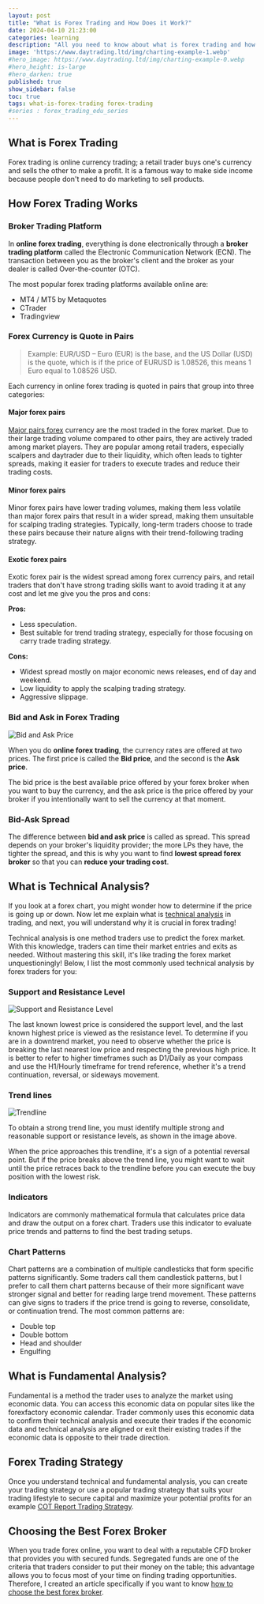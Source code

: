```yaml
---
layout: post
title: "What is Forex Trading and How Does it Work?"
date: 2024-04-10 21:23:00
categories: learning
description: "All you need to know about what is forex trading and how it works from beginners perspectives"
image: 'https://www.daytrading.ltd/img/charting-example-1.webp'
#hero_image: https://www.daytrading.ltd/img/charting-example-0.webp
#hero_height: is-large
#hero_darken: true
published: true
show_sidebar: false
toc: true
tags: what-is-forex-trading forex-trading
#series : forex_trading_edu_series
---
```


## What is Forex Trading
Forex trading is online currency trading; a retail trader buys one's currency and sells the other to make a profit. It is a famous way to make side income because people don't need to do marketing to sell products.

## How Forex Trading Works

### Broker Trading Platform
In <strong>online forex trading</strong>, everything is done electronically through a <strong>broker trading platform</strong> called the Electronic Communication Network (ECN). The transaction between you as the broker's client and the broker as your dealer is called Over-the-counter (OTC).

The most popular forex trading platforms available online are:

 * MT4 / MT5 by Metaquotes 
 * CTrader 
 * Tradingview

### Forex Currency is Quote in Pairs

> Example: EUR/USD – Euro (EUR) is the base, and the US Dollar (USD) is the quote, which is if the price of EURUSD is 1.08526, this means 1 Euro equal to 1.08526 USD.

Each currency in online forex trading is quoted in pairs that group into three categories:

#### Major forex pairs

<a href="https://www.daytrading.ltd/learning/major-currency-pairs-in-forex-trading">Major pairs forex</a> currency are the most traded in the forex market. Due to their large trading volume compared to other pairs, they are actively traded among market players. They are popular among retail traders, especially scalpers and daytrader due to their liquidity, which often leads to tighter spreads, making it easier for traders to execute trades and reduce their trading costs.

#### Minor forex pairs

Minor forex pairs have lower trading volumes, making them less volatile than major forex pairs that result in a wider spread, making them unsuitable for scalping trading strategies. Typically, long-term traders choose to trade these pairs because their nature aligns with their trend-following trading strategy.

#### Exotic forex pairs 

Exotic forex pair is the widest spread among forex currency pairs, and retail traders that don't have strong trading skills want to avoid trading it at any cost and let me give you the pros and cons:

   <strong>Pros:</strong>
   * Less speculation.
   * Best suitable for trend trading strategy, especially for those focusing on carry trade trading strategy.

   <strong>Cons:</strong>
   * Widest spread mostly on major economic news releases, end of day and weekend.
   * Low liquidity to apply the scalping trading strategy.
   * Aggressive slippage.

### Bid and Ask in Forex Trading

<img src="https://www.daytrading.ltd/img/bid-and-ask-price.jpg" alt="Bid and Ask Price">

When you do <strong>online forex trading</strong>, the currency rates are offered at two prices. The first price is called the <strong>Bid price</strong>, and the second is the <strong>Ask price</strong>.

The bid price is the best available price offered by your forex broker when you want to buy the currency, and the ask price is the price offered by your broker if you intentionally want to sell the currency at that moment. 

### Bid-Ask Spread

The difference between <strong>bid and ask price</strong> is called as spread. This spread depends on your broker's liquidity provider; the more LPs they have, the tighter the spread, and this is why you want to find <strong>lowest spread forex broker</strong> so that you can <strong>reduce your trading cost</strong>.

## What is Technical Analysis?

If you look at a forex chart, you might wonder how to determine if the price is going up or down. Now let me explain what is <a href="https://www.daytrading.ltd/learning/technical-analysis-in-forex-trading">technical analysis</a> in trading, and next, you will understand why it is crucial in forex trading!

Technical analysis is one method traders use to predict the forex market. With this knowledge, traders can time their market entries and exits as needed. Without mastering this skill, it's like trading the forex market unquestioningly! Below, I list the most commonly used technical analysis by forex traders for you:

### Support and Resistance Level

<img src="https://www.daytrading.ltd/img/support-and-resistance-level.jpg" alt="Support and Resistance Level">

The last known lowest price is considered the support level, and the last known highest price is viewed as the resistance level. To determine if you are in a downtrend market, you need to observe whether the price is breaking the last nearest low price and respecting the previous high price. It is better to refer to higher timeframes such as D1/Daily as your compass and use the H1/Hourly timeframe for trend reference, whether it's a trend continuation, reversal, or sideways movement.

### Trend lines

<img src="https://www.daytrading.ltd/img/trendline.jpg" alt="Trendline">

To obtain a strong trend line, you must identify multiple strong and reasonable support or resistance levels, as shown in the image above.

When the price approaches this trendline, it's a sign of a potential reversal point. But if the price breaks above the trend line, you might want to wait until the price retraces back to the trendline before you can execute the buy position with the lowest risk.

### Indicators

Indicators are commonly mathematical formula that calculates price data and draw the output on a forex chart. Traders use this indicator to evaluate price trends and patterns to find the best trading setups.

### Chart Patterns
Chart patterns are a combination of multiple candlesticks that form specific patterns significantly. Some traders call them candlestick patterns, but I prefer to call them chart patterns because of their more significant wave stronger signal and better for reading large trend movement. These patterns can give signs to traders if the price trend is going to reverse, consolidate, or continuation trend. The most common patterns are:

  * Double top
  * Double bottom
  * Head and shoulder
  * Engulfing

## What is Fundamental Analysis?
Fundamental is a method the trader uses to analyze the market using economic data. You can access this economic data on popular sites like the forexfactory economic calendar. Trader commonly uses this economic data to confirm their technical analysis and execute their trades if the economic data and technical analysis are aligned or exit their existing trades if the economic data is opposite to their trade direction.

## Forex Trading Strategy
Once you understand technical and fundamental analysis, you can create your trading strategy or use a popular trading strategy that suits your trading lifestyle to secure capital and maximize your potential profits for an example <a href="https://www.daytrading.ltd/learning/commitments-of-traders">COT Report Trading Strategy</a>.

## Choosing the Best Forex Broker
When you trade forex online, you want to deal with a reputable CFD broker that provides you with secured funds. Segregated funds are one of the criteria that traders consider to put their money on the table; this advantage allows you to focus most of your time on finding trading opportunities. Therefore, I created an article specifically if you want to know <a href="https://www.daytrading.ltd/learning/choosing-best-forex-broker">how to choose the best forex broker</a>.

<script type="application/ld+json">
{
  "@context": "https://schema.org",
  "@type": "FAQPage",
  "mainEntity": [
    {
      "@type": "Question",
      "name": "What is Forex Trading?",
      "acceptedAnswer": {
        "@type": "Answer",
        "text": "Forex trading is where traders buy and sell currencies online."
      }
    },
    {
      "@type": "Question",
      "name": "How does the Forex Market Work?",
      "acceptedAnswer": {
        "@type": "Answer",
        "text": "The Forex market operates 24/5, with no central exchange. Participants include banks, institutions, and retail traders. Bid and ask prices, spreads, and leverage are key components influencing trading dynamics."
      }
    },
    {
      "@type": "Question",
      "name": "What is Fundamental Analysis in Forex?",
      "acceptedAnswer": {
        "@type": "Answer",
        "text": "Fundamental analysis involves evaluating economic indicators, interest rates, and geopolitical events to understand currency values. It provides insights into the broader economic context influencing the Forex market."
      }
    },
    {
      "@type": "Question",
      "name": "How Does Technical Analysis Work in Forex?",
      "acceptedAnswer": {
        "@type": "Answer",
        "text": "Technical analysis utilizes charts, patterns, and indicators to predict future price movements based on historical data. It helps traders identify trends, entry/exit points, and potential reversals."
      }
    },
    {
      "@type": "Question",
      "name": "Why is Risk Management Important in Forex Trading?",
      "acceptedAnswer": {
        "@type": "Answer",
        "text": "Risk management is crucial to preserve capital and sustain profitability. It involves position sizing, setting stop-loss orders, and maintaining a favorable risk-reward ratio to minimize potential losses."
      }
    },
    {
      "@type": "Question",
      "name": "How to Choose a Forex Broker?",
      "acceptedAnswer": {
        "@type": "Answer",
        "text": "Select a reputable broker with regulatory compliance, user-friendly trading platforms, diverse account options, and transparent transaction costs. Consider factors like leverage and ensure the broker aligns with your trading goals."
      }
    },
    {
      "@type": "Question",
      "name": "What is the Importance of Developing a Forex Trading Strategy?",
      "acceptedAnswer": {
        "@type": "Answer",
        "text": "A trading strategy provides a framework for decision-making, incorporating fundamental and technical analyses. It defines goals and risk management principles and ensures consistency in trading approaches."
      }
    },
    {
      "@type": "Question",
      "name": "Why is Emotional Discipline Crucial in Forex Trading?",
      "accepted answer": {
        "@type": "Answer",
        "text": "Emotional discipline is essential to navigate the psychological challenges of trading. It involves managing fear and greed, maintaining patience, and adhering to a disciplined approach for consistent success."
      }
    }
  ]
}
</script>